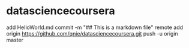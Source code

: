 datasciencecoursera
===================

 add HelloWorld.md
 commit -m "## This is a markdown file"
 remote add origin https://github.com/qnie/datasciencecoursera.git
 push -u origin master
